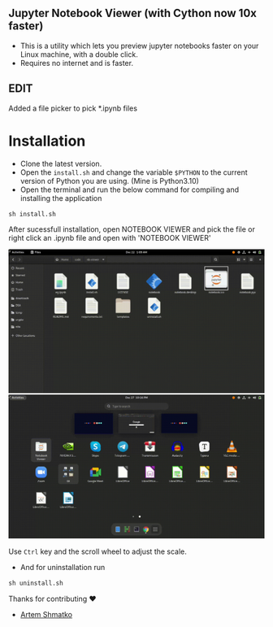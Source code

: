 ## Jupyter Notebook Viewer (with Cython now 10x faster)
* This is a utility which lets you preview jupyter notebooks faster on your Linux machine, with a double click.
* Requires no internet and is faster.

## EDIT
Added a file picker to pick *.ipynb files
# Installation
* Clone the latest version.
* Open the `install.sh` and change the variable `$PYTHON` to the current version of Python you are using. (Mine is Python3.10)
* Open the terminal and run the below command for compiling and installing the application
 ```markdown
 sh install.sh
 ``` 
 After sucessfull installation, open NOTEBOOK VIEWER and pick the file or right click an .ipynb file and open with 'NOTEBOOK VIEWER'
 
 ![Alt Text](https://github.com/jithu7432/nb-viewer/blob/master/preview.gif)
 ![Alt Text](https://github.com/jithu7432/nb-viewer/blob/master/preview2.gif)
 
 Use `Ctrl` key and the scroll wheel to adjust the scale.
* And for uninstallation run 
 ```markdown
 sh uninstall.sh
 ```
 Thanks for contributing ❤️
 * [Artem Shmatko](https://github.com/yozhikoff)
